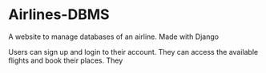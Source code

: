 # Airlines-DBMS
A website to manage databases of an airline. Made with Django 

Users can sign up and login to their account. They can access the available flights and book their places. They
